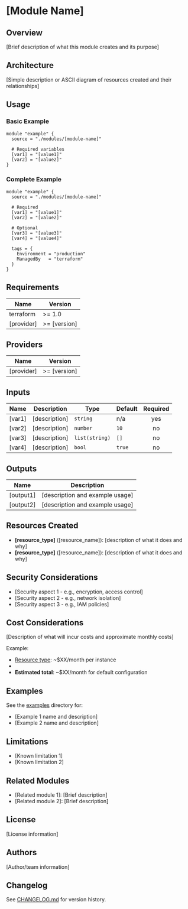 # [Module Name]

## Overview

[Brief description of what this module creates and its purpose]

## Architecture

[Simple description or ASCII diagram of resources created and their relationships]

## Usage

### Basic Example

```hcl
module "example" {
  source = "./modules/[module-name]"

  # Required variables
  [var1] = "[value1]"
  [var2] = "[value2]"
}
```

### Complete Example

```hcl
module "example" {
  source = "./modules/[module-name]"

  # Required
  [var1] = "[value1]"
  [var2] = "[value2]"

  # Optional
  [var3] = "[value3]"
  [var4] = "[value4]"

  tags = {
    Environment = "production"
    ManagedBy   = "terraform"
  }
}
```

## Requirements

| Name | Version |
|------|---------|
| terraform | >= 1.0 |
| [provider] | >= [version] |

## Providers

| Name | Version |
|------|---------|
| [provider] | >= [version] |

## Inputs

| Name | Description | Type | Default | Required |
|------|-------------|------|---------|:--------:|
| [var1] | [description] | `string` | n/a | yes |
| [var2] | [description] | `number` | `10` | no |
| [var3] | [description] | `list(string)` | `[]` | no |
| [var4] | [description] | `bool` | `true` | no |

## Outputs

| Name | Description |
|------|-------------|
| [output1] | [description and example usage] |
| [output2] | [description and example usage] |

## Resources Created

- **[resource_type]** ([resource_name]): [description of what it does and why]
- **[resource_type]** ([resource_name]): [description of what it does and why]

## Security Considerations

- [Security aspect 1 - e.g., encryption, access control]
- [Security aspect 2 - e.g., network isolation]
- [Security aspect 3 - e.g., IAM policies]

## Cost Considerations

[Description of what will incur costs and approximate monthly costs]

Example:
- [Resource type]: ~$XX/month per instance
- [Resource type]: ~$XX/month
- **Estimated total**: ~$XX/month for default configuration

## Examples

See the [examples](examples/) directory for:
- [Example 1 name and description]
- [Example 2 name and description]

## Limitations

- [Known limitation 1]
- [Known limitation 2]

## Related Modules

- [Related module 1]: [Brief description]
- [Related module 2]: [Brief description]

## License

[License information]

## Authors

[Author/team information]

## Changelog

See [CHANGELOG.md](CHANGELOG.md) for version history.
